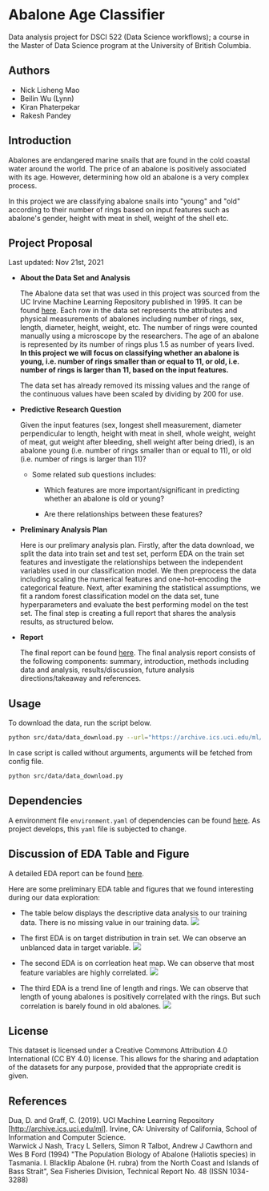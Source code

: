 # Abalone Age Classifier

Data analysis project for DSCI 522 (Data Science workflows); a course in the Master of Data Science program at the University of British Columbia.

## Authors
- Nick Lisheng Mao
- Beilin Wu (Lynn)
- Kiran Phaterpekar
- Rakesh Pandey


## Introduction
Abalones are endangered marine snails that are found in the cold coastal water around the world. The price of an abalone is positively associated with its age. However, determining how old an abalone is a very complex process. 

In this project we are classifying abalone snails into "young" and "old" according to their number of rings based on input features such as abalone's gender, height with meat in shell, weight of the shell etc.


## Project Proposal

Last updated: Nov 21st, 2021

-   **About the Data Set and Analysis**

    The Abalone data set that was used in this project was sourced from the UC
    Irvine Machine Learning Repository published in 1995. It can be
    found <a href="https://archive-beta.ics.uci.edu/ml/datasets/abalone" >here</a>. Each row in
    the data set represents the attributes and physical measurements of
    abalones including number of rings, sex, length, diameter, height, weight,
    etc. The number of rings were
    counted manually using a microscope by the researchers. The age of an abalone is represented by its number of
    rings plus 1.5 as number of years lived. **In this project we will focus on
    classifying whether an abalone is young, i.e. number of rings
    smaller than or equal to 11, or old, i.e. number of rings is larger
    than 11, based on the input features.** 
    
    The data set has already
    removed its missing values and the range of the continuous values
    have been scaled by dividing by 200 for use.
      

-   **Predictive Research Question**

    Given the input features (sex, longest shell measurement,
    diameter perpendicular to length, height with meat in shell, whole
    weight, weight of meat, gut weight after bleeding, shell weight
    after being dried), is an abalone young (i.e. number of rings smaller
    than or equal to 11), or old (i.e. number of rings is larger than 11)?

    -   Some related sub questions includes:

        - Which features are more important/significant in predicting whether an abalone is old or young?
        
        - Are there relationships between these features?

-   **Preliminary Analysis Plan**

    Here is our prelimary analysis plan. Firstly, after the data download, we split the data into train set and test set, perform EDA on the train set features and investigate the relationships between the independent variables used in our classification model. We then preprocess the data including scaling the numerical features and one-hot-encoding the categorical feature. Next, after examining the statistical assumptions, we fit a random forest classification model on the data set, tune hyperparameters and evaluate the best performing model on the test set. The final step is creating a full report that shares the analysis results, as structured below.


-   **Report**

    The final report can be found <a href="https://github.com/UBC-MDS/abalone_age_classification/blob/main/reports/reports.md" >here</a>. The final analysis report consists of the following components: summary, introduction, methods including data and analysis, results/discussion, future analysis directions/takeaway and references.

## Usage
To download the data, run the script below.

```bash
python src/data/data_download.py --url="https://archive.ics.uci.edu/ml/machine-learning-databases/abalone/abalone.data" --outputfile="data/raw/abalone.data"
```
In case script is called without arguments, arguments will be fetched from config file.

```bash
python src/data/data_download.py
```
## Dependencies
A environment file `environment.yaml` of dependencies can be found <a href="https://github.com/UBC-MDS/abalone_age_classification/blob/main/environment.yaml">here</a>. As project develops, this `yaml` file is subjected to change.

## Discussion of EDA Table and Figure
A detailed EDA report can be found <a href="https://github.com/UBC-MDS/abalone_age_classification/blob/main/src/eda/eda.ipynb" >here</a>.

Here are some preliminary EDA table and figures that we found interesting during our data exploration:
- The table below displays the descriptive data analysis to our training data. There is no missing value in our training data.
![](https://github.com/lynnwbl/abalone_age_classification/blob/main/src/eda/summary_table_update.png)
         
- The first EDA is on target distribution in train set. We can observe an unblanced data in target variable.
![](https://github.com/lynnwbl/abalone_age_classification/blob/main/src/eda/target_viz_update.png)
         
- The second EDA is on corrleation heat map. We can observe that most feature variables are highly correlated.
![](https://github.com/lynnwbl/abalone_age_classification/blob/main/src/eda/corr_viz_update.png)
         
- The third EDA is a trend line of length and rings. We can observe that length of young abalones is positively correlated with the rings. But such correlation is barely found in old abalones. 
![](https://github.com/kphaterp/abalone_age_classification/blob/main/src/eda/length_reg_viz.png)


## License

This dataset is licensed under a Creative Commons Attribution 4.0 International (CC BY 4.0) license. This allows for the sharing and adaptation of the datasets for any purpose, provided that the appropriate credit is given.


## References

Dua, D. and Graff, C. (2019). UCI Machine Learning Repository [http://archive.ics.uci.edu/ml]. Irvine, CA: University of California, School of Information and Computer Science.  
Warwick J Nash, Tracy L Sellers, Simon R Talbot, Andrew J Cawthorn and Wes B Ford (1994) "The Population Biology of Abalone (Haliotis species) in Tasmania. I. Blacklip Abalone (H. rubra) from the North Coast and Islands of Bass Strait", Sea Fisheries Division, Technical Report No. 48 (ISSN 1034-3288)
